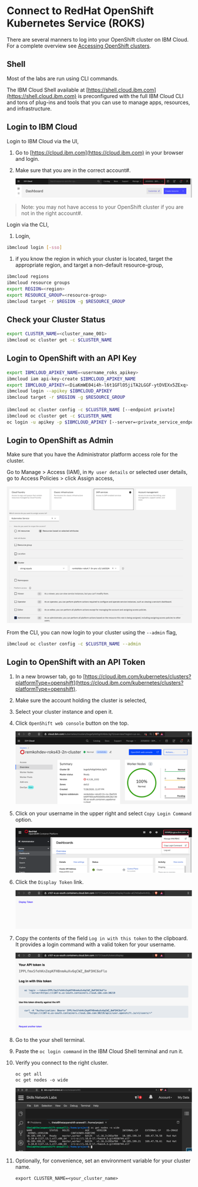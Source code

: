 # Connect to RedHat OpenShift Kubernetes Service (ROKS)

There are several manners to log into your OpenShift cluster on IBM Cloud. For a complete overview see [Accessing OpenShift clusters](https://cloud.ibm.com/docs/openshift?topic=openshift-access_cluster).

## Shell

Most of the labs are run using CLI commands.

The IBM Cloud Shell available at [https://shell.cloud.ibm.com](https://shell.cloud.ibm.com) is preconfigured with the full IBM Cloud CLI and tons of plug-ins and tools that you can use to manage apps, resources, and infrastructure.

## Login to IBM Cloud

Login to IBM Cloud via the UI,

1. Go to [https://cloud.ibm.com](https://cloud.ibm.com) in your browser and login.

1. Make sure that you are in the correct account#.

    ![Account Number](images/generic/account-number.png)

>Note: you may not have access to your OpenShift cluster if you are not in the right account#.

Login via the CLI,

1. Login,

```bash
ibmcloud login [-sso]
```

1. if you know the region in which your cluster is located, target the appropriate region, and target a non-default resource-group,

```bash
ibmcloud regions
ibmcloud resource groups
export REGION=<region>
export RESOURCE_GROUP=<resource-group>
ibmcloud target -r $REGION -g $RESOURCE_GROUP
```

## Check your Cluster Status

```bash
export CLUSTER_NAME=<cluster_name_001>
ibmcloud oc cluster get -c $CLUSTER_NAME
```

## Login to OpenShift with an API Key

```bash
export IBMCLOUD_APIKEY_NAME=<username_roks_apikey>
ibmcloud iam api-key-create $IBMCLOUD_APIKEY_NAME
export IBMCLOUD_APIKEY=<DiaKmWE04i4h-l6t1GFlO5jiTA2LGGF-ytDVEXx5ZExq>
ibmcloud login --apikey $IBMCLOUD_APIKEY
ibmcloud target -r $REGION -g $RESOURCE_GROUP

ibmcloud oc cluster config -c $CLUSTER_NAME [--endpoint private]
ibmcloud oc cluster get -c $CLUSTER_NAME
oc login -u apikey -p $IBMCLOUD_APIKEY [--server=<private_service_endpoint>]
```

## Login to OpenShift as Admin

Make sure that you have the Administrator platform access role for the cluster.

Go to Manage > Access (IAM), in `My user details` or selected user details, go to Access Policies > click Assign access,

![Administrator platform access role for the cluster](images/roks/ibmcloud_iam_add_kube_platform_admin_access.png)

From the CLI, you can now login to your cluster using the `--admin` flag,

```bash
ibmcloud oc cluster config -c $CLUSTER_NAME --admin
```

## Login to OpenShift with an API Token

1. In a new browser tab, go to [https://cloud.ibm.com/kubernetes/clusters?platformType=openshift](https://cloud.ibm.com/kubernetes/clusters?platformType=openshift).

1. Make sure the account holding the cluster is selected,

1. Select your cluster instance and open it.

1. Click `OpenShift web console` button on the top.

    ![IBM Cloud OpenShift Web Console](images/roks/ibmcloud-openshift-webconsole.png)

1. Click on your username in the upper right and select `Copy Login Command` option.

    ![Terminal Button](images/generic/copy-openshift-cmd.png)

1. Click the `Display Token` link.

    ![OpenShift Display Token](images/roks/openshift-display-token.png)

1. Copy the contents of the field `Log in with this token` to the clipboard. It provides a login command with a valid token for your username.

    ![OpenShift oc login](images/roks/openshift-oc-login.png)

1. Go to the your shell terminal.

1. Paste the `oc login command` in the IBM Cloud Shell terminal and run it.

1. Verify you connect to the right cluster.

    ```console
    oc get all
    oc get nodes -o wide
    ```

    ![oc get nodes](images/roks/cognitiveclass-get-nodes.png)

1. Optionally, for convenience, set an environment variable for your cluster name.

    ```console
    export CLUSTER_NAME=<your_cluster_name>
    ```
